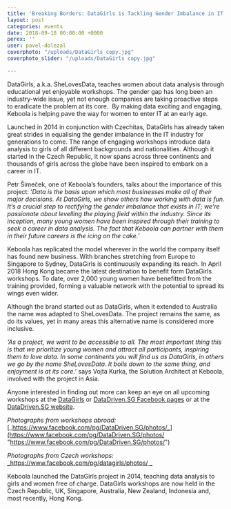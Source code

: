 ```yaml
---
title: 'Breaking Borders: DataGirls is Tackling Gender Imbalance in IT Across Continents'
layout: post
categories: events
date: 2018-09-18 00:00:00 +0000
perex: ''
user: pavel-dolezal
coverphoto: "/uploads/DataGirls copy.jpg"
coverphoto_slider: "/uploads/DataGirls copy.jpg"

---
```

DataGirls, a.k.a. SheLovesData, teaches women about data analysis through educational yet enjoyable workshops. The gender gap has long been an industry-wide issue, yet not enough companies are taking proactive steps to eradicate the problem at its core.  By making data exciting and engaging, Keboola is helping pave the way for women to enter IT at an early age.

Launched in 2014 in conjunction with Czechitas, DataGirls has already taken great strides in equalising the gender imbalance in the IT industry for generations to come. The range of engaging workshops introduce data analysis to girls of all different backgrounds and nationalities. Although it started in the Czech Republic, it now spans across three continents and thousands of girls across the globe have been inspired to embark on a career in IT. 

Petr Šimeček, one of Keboola’s founders, talks about the importance of this project: ‘_Data is the basis upon which most businesses make all of their major decisions. At DataGirls, we show others how working with data is fun. It’s a crucial step to rectifying the gender imbalance that exists in IT; we’re passionate about levelling the playing field within the industry. Since its inception, many young women have been inspired through their training to seek a career in data analysis. The fact that Keboola can partner with them in their future careers is the icing on the cake.’_

Keboola has replicated the model wherever in the world the company itself has found new business. With branches stretching from Europe to Singapore to Sydney, DataGirls is continuously expanding its reach. In April 2018 Hong Kong became the latest destination to benefit form DataGirls workshops. To date, over 2,000 young women have benefitted from the training provided, forming a valuable network with the potential to spread its wings even wider. 

Although the brand started out as DataGirls, when it extended to Australia the name was adapted to SheLovesData. The project remains the same, as do its values, yet in many areas this alternative name is considered more inclusive. 

_‘As a project, we want to be accessible to all. The most important thing this is that we prioritize young women and attract all participants, inspiring them to love data. In some continents you will find us as DataGirls, in others we go by the name SheLovesData. It boils down to the same thing, and enjoyment is at its core.’_ says Vojta Kurka, the Solution Architect at Keboola, involved with the project in Asia.

Anyone interested in finding out more can keep an eye on all upcoming workshops at the [DataGirls](https://www.facebook.com/pg/datagirls) or [DataDriven.SG Facebook pages](https://www.facebook.com/pg/DataDriven.SG/) or at the [DataDriven.SG website](https://datadriven.sg/data-girls/).

 _Photographs from workshops abroad:_ [_https://www.facebook.com/pg/DataDriven.SG/photos/_](https://www.facebook.com/pg/DataDriven.SG/photos/ "https://www.facebook.com/pg/DataDriven.SG/photos/") 

_Photographs from Czech workshops:_ [_https://www.facebook.com/pg/datagirls/photos/ _](https://www.facebook.com/pg/datagirls/photos/ "https://www.facebook.com/pg/datagirls/photos/")

Keboola launched the DataGirls project in 2014, teaching data analysis to girls and women free of charge. DataGirls workshops are now held in the Czech Republic, UK, Singapore, Australia, New Zealand, Indonesia and, most recently, Hong Kong.